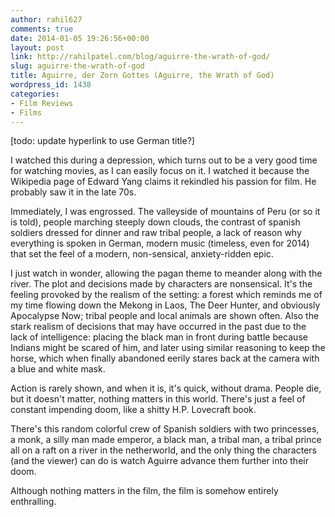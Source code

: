```yaml
---
author: rahil627
comments: true
date: 2014-01-05 19:26:56+00:00
layout: post
link: http://rahilpatel.com/blog/aguirre-the-wrath-of-god/
slug: aguirre-the-wrath-of-god
title: Aguirre, der Zorn Gottes (Aguirre, the Wrath of God)
wordpress_id: 1438
categories:
- Film Reviews
- Films
---
```


[todo: update hyperlink to use German title?]

I watched this during a depression, which turns out to be a very good time for watching movies, as I can easily focus on it. I watched it because the Wikipedia page of Edward Yang claims it rekindled his passion for film. He probably saw it in the late 70s.

Immediately, I was engrossed. The valleyside of mountains of Peru (or so it is told), people marching steeply down clouds, the contrast of spanish soldiers dressed for dinner and raw tribal people, a lack of reason why everything is spoken in German, modern music (timeless, even for 2014) that set the feel of a modern, non-sensical, anxiety-ridden epic.

I just watch in wonder, allowing the pagan theme to meander along with the river. The plot and decisions made by characters are nonsensical. It's the feeling provoked by the realism of the setting: a forest which reminds me of my time flowing down the Mekong in Laos, The Deer Hunter, and obviously Apocalypse Now; tribal people and local animals are shown often. Also the stark realism of decisions that may have occurred in the past due to the lack of intelligence: placing the black man in front during battle because Indians might be scared of him, and later using similar reasoning to keep the horse, which when finally abandoned eerily stares back at the camera with a blue and white mask.

Action is rarely shown, and when it is, it's quick, without drama. People die, but it doesn't matter, nothing matters in this world. There's just a feel of constant impending doom, like a shitty H.P. Lovecraft book.

There's this random colorful crew of Spanish soldiers with two princesses, a monk, a silly man made emperor, a black man, a tribal man, a tribal prince all on a raft on a river in the netherworld, and the only thing the characters (and the viewer) can do is watch Aguirre advance them further into their doom.

Although nothing matters in the film, the film is somehow entirely enthralling.
